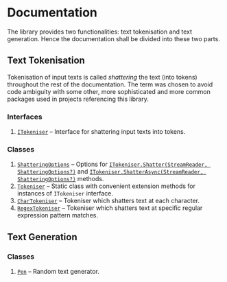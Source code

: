 # Documentation

The library provides two functionalities: text tokenisation and text generation. Hence the documentation shall be divided into these two parts.

## Text Tokenisation

Tokenisation of input texts is called *shattering* the text (into tokens) throughout the rest of the documentation. The term was chosen to avoid code ambiguity with some other, more sophisticated and more common packages used in projects referencing this library.

### Interfaces

1.  [```ITokeniser```](ITokeniser.md) &ndash; Interface for shattering input texts into tokens.

### Classes

1.  [```ShatteringOptions```](ShatteringOptions.md) &ndash; Options for [```ITokeniser.Shatter(StreamReader, ShatteringOptions?)```](ITokeniser.md#shatterstreamreader-shatteringoptions--null) and [```ITokeniser.ShatterAsync(StreamReader, ShatteringOptions?)```](ITokeniser.md#shatterasyncstreamreader-shatteringoptions--null) methods.
2.  [```Tokeniser```](Tokeniser.md) &ndash; Static class with convenient extension methods for instances of ```ITokeniser``` interface.
3.  [```CharTokeniser```](SharTokeniser.md) &ndash; Tokeniser which shatters text at each character.
4.  [```RegexTokeniser```](RegexTokeniser.md) &ndash; Tokeniser which shatters text at specific regular expression pattern matches.

## Text Generation

### Classes

1.  [```Pen```](Pen.md) &ndash; Random text generator.
